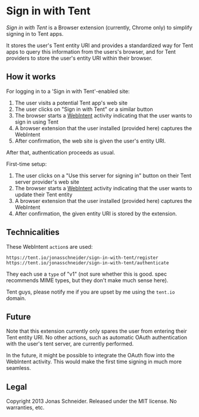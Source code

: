 Sign in with Tent
=================

*Sign in with Tent* is a Browser extension (currently, Chrome only) to simplify signing in to Tent apps.

It stores the user's Tent entity URI and provides a standardized way for Tent apps to query this information from the users's browser, and for Tent providers to store the user's entity URI within their browser.

How it works
------------
For logging in to a 'Sign in with Tent'-enabled site:

1. The user visits a potential Tent app's web site
2. The user clicks on "Sign in with Tent" or a similar button
3. The browser starts a [WebIntent](http://webintents.org/) activity indicating that the user wants to sign in using Tent
4. A browser extension that the user installed (provided here) captures the WebIntent
5. After confirmation, the web site is given the user's entity URI.

After that, authentication proceeds as usual.

First-time setup:

1. The user clicks on a "Use this server for signing in" button on their Tent server provider's web site
2. The browser starts a [WebIntent](http://webintents.org/) activity indicating that the user wants to update their Tent entity
3. A browser extension that the user installed (provided here) captures the WebIntent
4. After confirmation, the given entity URI is stored by the extension.

Technicalities
--------------
These WebIntent `action`s are used:

    https://tent.io/jonasschneider/sign-in-with-tent/register
    https://tent.io/jonasschneider/sign-in-with-tent/authenticate

They each use a `type` of "v1" (not sure whether this is good. spec recommends MIME types, but they don't make much sense here).

Tent guys, please notify me if you are upset by me using the `tent.io` domain.

Future
------
Note that this extension currently only spares the user from entering their Tent entity URI. No other actions, such as automatic OAuth authentication with the user's tent server, are currently performed.

In the future, it might be possible to integrate the OAuth flow into the WebIntent activity. This would make the first time signing in much more seamless.


Legal
-----
Copyright 2013 Jonas Schneider. Released under the MIT license. No warranties, etc.